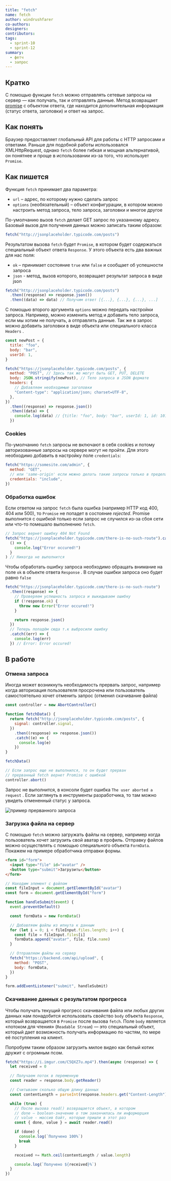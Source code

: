 ```yaml
---
title: "fetch"
name: fetch
author: windrushfarer
co-authors:
designers:
contributors:
tags:
  - sprint-10
  - sprint-12
summary:
  - фетч
  - запрос
---
```


## Кратко

С помощью функции `fetch` можно отправлять сетевые запросы на сервер — как получать, так и отправлять данные. Метод возвращает [promise](/js/long/promise) с объектом ответа, где находится дополнительная информация (статус ответа, заголовки) и ответ на запрос.

## Как понять

Браузер предоставляет глобальный API для работы с HTTP запросами и ответами. Раньше для подобной работы использовался XMLHttpRequest, однако `fetch` более гибкая и мощная альтернативой, он понятнее и проще в использовании из-за того, что использует `Promise`.

## Как пишется

Функция `fetch` принимает два параметра:

- `url` – адрес, по которому нужно сделать запрос
- `options` (необязательный) – объект конфигурации, в котором можно настроить метод запроса, тело запроса, заголовки и многое другое

По-умолчанию вызов `fetch` делает GET запрос по указанному адресу. Базовый вызов для получения данных можно записать таким образом:

```jsx
fetch("http://jsonplaceholder.typicode.com/posts")
```

Результатом вызова `fetch` будет `Promise`, в котором будет содержаться специальный объект ответа `Response`. У этого объекта есть два важных для нас поля:

- `ok` – принимает состояние `true` или `false` и сообщает об успешности запроса
- `json` - метод, вызов которого, возвращает результат запроса в виде json

```jsx
fetch("http://jsonplaceholder.typicode.com/posts")
  .then((response) => response.json())
  .then((data) => data) // Получим ответ [{...}, {...}, {...}, ...]
```

С помощью второго аргумента `options` можно передать настройки запроса. Например, можно изменить метод и добавить тело запроса, если мы хотим не получать, а отправлять данные. Так же в запрос можно добавить заголовки в виде объекта или специального класса `Headers` .

```jsx
const newPost = {
  title: "foo",
  body: "bar",
  userId: 1,
}

fetch("https://jsonplaceholder.typicode.com/posts", {
  method: "POST", // Здесь так же могут быть GET, PUT, DELETE
  body: JSON.stringify(newPost), // Тело запроса в JSON формате
  headers: {
    // Добавляем необходимые заголовки
    "Content-type": "application/json; charset=UTF-8",
  },
})
  .then((response) => response.json())
  .then((data) => {
    console.log(data) // {title: "foo", body: "bar", userId: 1, id: 101}
  })
```

### Cookies

По-умолчанию `fetch` запросы не включают в себя cookies и потому авторизованные запросы на сервере могут не пройти. Для этого необходимо добавить в настройку поле `credentials`:

```jsx
fetch("https://somesite.com/admin", {
  method: "GET",
  // или 'same-origin' если можно делать такие запросы только в пределах этого домена
  credentials: "include",
})
```

### Обработка ошибок

Если ответом на запрос `fetch` была ошибка (например HTTP код 400, 404 или 500), то `Promise` не попадет в состояние _rejected_. Promise выполнится с ошибкой только если запрос не случился из-за сбоя сети или что-то помешало выполнению `fetch`.

```jsx
// Запрос вернет ошибку 404 Not Found
fetch("https://jsonplaceholder.typicode.com/there-is-no-such-route").catch(
  () => {
    console.log("Error occured!")
  }
) // Никогда не выполнится
```

Чтобы обработать ошибку запроса необходимо обращать внимание на поле `ok` в объекте ответа `Response` . В случае ошибки запроса оно будет равно `false`

```jsx
fetch("https://jsonplaceholder.typicode.com/there-is-no-such-route")
  .then((response) => {
    // Проверяем успешность запроса и выкидываем ошибку
    if (!response.ok) {
      throw new Error("Error occured!")
    }

    return response.json()
  })
  // Теперь попадём сюда т.к выбросили ошибку
  .catch((err) => {
    console.log(err)
  }) // Error: Error occured!
```

## В работе

### Отмена запроса

Иногда может возникнуть необходимость прервать запрос, например когда авторизация пользователя просрочена или пользователь самостоятельно хочет отменить запрос (отменил скачивание файла)

```jsx
const controller = new AbortController()

function fetchData() {
  return fetch("http://jsonplaceholder.typicode.com/posts", {
    signal: controller.signal,
  })
    .then((response) => response.json())
    .catch((e) => {
      console.log(e)
    })
}

fetchData()

// Если запрос еще не выполнился, то он будет прерван
// прерванный fetch вернет Promise с ошибкой
controller.abort()
```

Запрос не выполнится, в консоли будет ошибка `The user aborted a request` . Если заглянуть в инструменты разработчика, то там можно увидеть отмененный статус у запроса.

![пример прерванного запроса](/assets/images/posts/js/fetch/cancelled.png)

### Загрузка файла на сервер

С помощью `fetch` можно загружать файлы на сервер, например когда пользователь хочет загрузить свой аватар в профиль. Отправку файлов можно осуществлять с помощью специального объекта `FormData`. Покажем на примере обработчика отправки формы.

```html
<form id="form">
  <input type="file" id="avatar" />
  <button type="submit">Загрузить</button>
</form>
```

```jsx
// Находим элемент с файлом
const fileInput = document.getElementById("avatar")
const form = document.getElementById("form")

function handleSubmit(event) {
  event.preventDefault()

  const formData = new FormData()

  // Добавляем файлы из ипнута к данным
  for (let i = 0; i < fileInput.files.length; i++) {
    const file = fileInput.files[i]
    formData.append("avatar", file, file.name)
  }

  // Отправляем файлы на сервер
  fetch("https://backend.com/api/upload", {
    method: "POST",
    body: formData,
  })
}

form.addEventListener("submit", handleSubmit)
```

### Скачивание данных с результатом прогресса

Чтобы получать текущий прогресс скачивания файла или любых других данных нам понадобится использовать свойство `body` объекта `Response`, который возвращается в `Promise` после вызова `fetch`. Поле `body` является «потоком для чтения» (`Readable Stream`) — это специальный объект, который дает возможность получать информацию по частям, по мере её поступления на клиент.

Попробуем таким образом загрузить милое видео как белый котик дружит с огромным псом.

```jsx
fetch("https://i.imgur.com/C5QXZ7u.mp4").then(async (response) => {
  let received = 0

  // Получаем поток в переменную
  const reader = response.body.getReader()

  // Считываем сколько общую длину данных
  const contentLength = parseInt(response.headers.get("Content-Length"), 10)

  while (true) {
    // После вызова read() возвращается объект, в котором
    // done – boolean-значение о том закончилась ли информарция
    // value - массив байт, которые пришли в этот раз
    const { done, value } = await reader.read()

    if (done) {
      console.log(`Получено 100%`)
      break
    }

    received += Math.ceil(contentLength / value.length)

    console.log(`Получено ${received}%`)
  }
})
```
